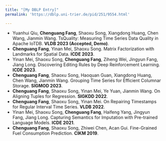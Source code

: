 ```yaml
---
title: "[My DBLP Entry]"
permalink: 'https://dblp.uni-trier.de/pid/251/9554.html'

---
```

+ Yuanhui Qiu, **Chenguang Fang**, Shaoxu Song, Xiangdong Huang, Chen Wang, Jianmin Wang. TsQuality: Measuring Time Series Data Quality in Apache IoTDB. **VLDB 2023 (Accepted, Demo)**. 
+ **Chenguang Fang**, Yinan Mei, Shaoxu Song. Matrix Factorization with Landmarks for Spatial Data. **ICDE 2023**. 
+ Yinan Mei, Shaoxu Song, **Chenguang Fang**, Ziheng Wei, Jingyun Fang, Jiang Long. Discovering Editing Rules by Deep Reinforcement Learning. **ICDE 2023**. 
+ **Chenguang Fang**, Shaoxu Song, Haoquan Guan, Xiangdong Huang, Chen Wang, Jianmin Wang. Grouping Time Series for Efficient Columnar Storage. **SIGMOD 2023**.
+ **Chenguang Fang**, Shaoxu Song, Yinan Mei, Ye Yuan, Jianmin Wang. On Aligning Tuples for Regression. **SIGKDD 2022**.
+ **Chenguang Fang**, Shaoxu Song, Yinan Mei. On Repairing Timestamps for Regular Interval Time Series. **VLDB 2022**.
+ Yinan Mei, Shaoxu Song, **Chenguang Fang**, Haifeng Yang, Jingyun Fang, Jiang Long. Capturing Semantics for Imputation with Pre-trained Language Models. **ICDE 2021**. 
+ **Chenguang Fang**, Shaoxu Song, Zhiwei Chen, Acan Gui. Fine-Grained Fuel Consumption Prediction. **CIKM 2019**.